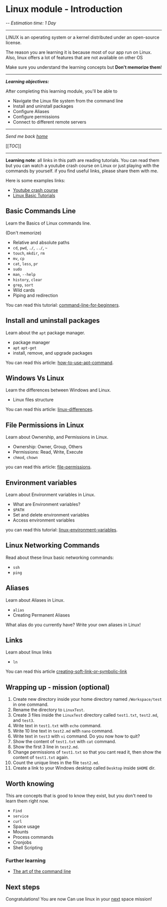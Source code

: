 # Linux module - Introduction

-- *Estimation time: 1 Day*

---

LINUX is an operating system or a kernel distributed under an open-source license.

The reason you are learning it is because most of our app run on Linux. Also, linux offers a lot of features that are not available on other OS

Make sure you understand the learning concepts but **Don't memorize them**!

---

***Learning objectives:***

After completing this learning module, you'll be able to

- Navigate the Linux file system from the command line
- Install and uninstall packages
- Configure Aliases
- Configure permissions
- Connect to different remote servers

---
*Send me back [home](home)*

[[*TOC*]]

---
**Learning note**: all links in this path are reading tutorials. You can read them but you can watch a youtube crash course on Linux or just playing with the commands by yourself.
if you find useful links, please share them with me.

Here is some examples links:

- [Youtube crash course](https://www.youtube.com/watch?v=n_2jPbQornY)
- [Linux Basic Tutorials](https://www.guru99.com/unix-linux-tutorial.html)

## Basic Commands Line

Learn the Basics of Linux commands line.

(Don't memorize)

- Relative and absolute paths
- `cd`, `pwd`, `./`, `../`, `~`
- `touch`, `mkdir`, `rm`
- `mv`, `cp`
- `cat`, `less`, `pr`
- `sudo`
- `man`, `--help`
- `history`, `clear`
- `grep`, `sort`
- Wild cards
- Piping and redirection

You can read this tutorial: [command-line-for-beginners](https://ubuntu.com/tutorials/command-line-for-beginners).

## Install and uninstall packages

Learn about the `apt` package manager.

- package manager
- `apt` `apt-get`
- install, remove, and upgrade packages

You can read this article: [how-to-use-apt-command](https://linuxize.com/post/how-to-use-apt-command/).

## Windows Vs Linux

Learn the differences between Windows and Linux.

- Linux files structure

You can read this article: [linux-differences](https://www.guru99.com/linux-differences.html).

## File Permissions in Linux

Learn about Ownership, and Permissions in Linux.

- Ownership: Owner, Group, Others
- Permissions: Read, Write, Execute
- `chmod`, `chown`

you can read this article: [file-permissions](https://www.guru99.com/file-permissions.html#absolute_mode_in_linux).

## Environment variables

Learn about Environment variables in Linux.

- What are Environment variables?
- `$PATH`
- Set and delete environment variables
- Access environment variables

you can read this tutorial: [linux-environment-variables](https://www.guru99.com/linux-environment-variables.html).

## Linux Networking Commands

Read about these linux basic networking commands:

- `ssh`
- `ping`

## Aliases

Learn about Aliases in Linux.

- `alias`
- Creating Permanent Aliases

What alias do you currently have?
Write your own aliases in Linux!

## Links

Learn about linux links

- `ln`

You can read this article [creating-soft-link-or-symbolic-link](https://www.cyberciti.biz/faq/creating-soft-link-or-symbolic-link/)

## Wrapping up - mission (optional)

1. Create new directory inside your home directory named `/Workspace/test` in one command.
2. Rename the directory to `LinuxTest`.
3. Create 3 files inside the `LinuxTest` directory called `test1.txt`, `test2.md`, and `test3`.
4. Write text in `test1.txt` with `echo` command.
5. Write 10 line text in `test2.md` with `nano` command.
6. Write text in `test3` with `vi` command. Do you now how to quit?
7. Show the content of `test1.txt` with `cat` command.
8. Show the first 3 line in `test2.md`.
9. Change permissions of `test1.txt` so that you cant read it, then show the content of `test1.txt` again.
10. Count the unique lines in the file `test2.md`.
11. Create a link to your Windows desktop called `Desktop` inside `$HOME` dir.

## Worth knowing

This are concepts that is good to know they exist, but you don't need to learn them right now.

- `Find`
- `service`
- `curl`
- Space usage
- Mounts
- Process commands
- Cronjobs
- Shell Scripting

### Further learning

- [The art of the command line](https://github.com/jlevy/the-art-of-command-line)

## Next steps

Congratulations! You are now Can use linux in your [next](Workflow/Git) space mission!
